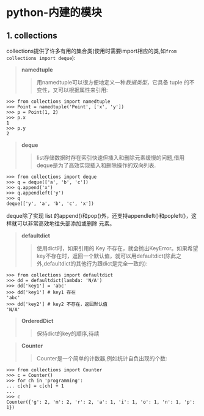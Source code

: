 # python-内建的模块
## 1. collections

collections提供了许多有用的集合类(使用时需要import相应的类,如`from collections import deque`):
> **namedtuple**
>> 用namedtuple可以很方便地定义一种*数据类型*，它具备 tuple 的不变性，又可以根据属性来引用:

	>>> from collections import namedtuple
	>>> Point = namedtuple('Point', ['x', 'y'])
	>>> p = Point(1, 2)
	>>> p.x
	1
	>>> p.y
	2

> **deque**
>> list存储数据时存在索引快速但插入和删除元素缓慢的问题,借用deque是为了高效实现插入和删除操作的双向列表.

	>>> from collections import deque
	>>> q = deque(['a', 'b', 'c'])
	>>> q.append('x')
	>>> q.appendleft('y')
	>>> q
	deque(['y', 'a', 'b', 'c', 'x'])
deque除了实现 list 的append()和pop()外，还支持appendleft()和popleft()，这样就可以非常高效地往头部添加或删除
元素。

> **defaultdict**
>> 使用dict时，如果引用的 Key 不存在，就会抛出KeyError。如果希望 key不存在时，返回一个默认值，就可以用defaultdict(除此之外,defaultdict的其他行为跟dict是完全一致的):

	>>> from collections import defaultdict
	>>> dd = defaultdict(lambda: 'N/A')
	>>> dd['key1'] = 'abc'
	>>> dd['key1'] # key1 存在
	'abc'
	>>> dd['key2'] # key2 不存在，返回默认值
	'N/A'

> **OrderedDict**
>> 保持dict的key的顺序,待续

> **Counter**
>> Counter是一个简单的计数器,例如统计自负出现的个数:

	>>> from collections import Counter
	>>> c = Counter()
	>>> for ch in 'programming':
	... c[ch] = c[ch] + 1
	...
	>>> c
	Counter({'g': 2, 'm': 2, 'r': 2, 'a': 1, 'i': 1, 'o': 1, 'n': 1, 'p': 1})